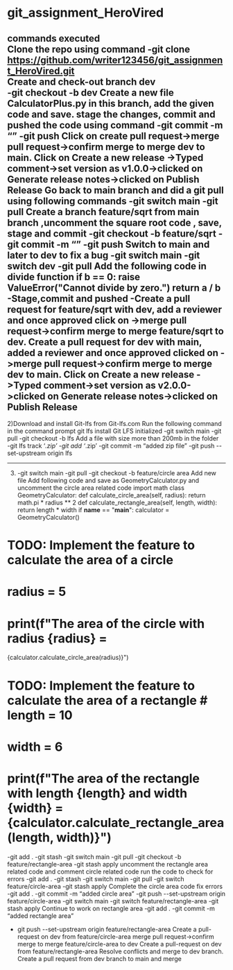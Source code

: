 # git_assignment_HeroVired 
commands executed  
Clone the repo using command 
-git clone https://github.com/writer123456/git_assignment_HeroVired.git  
Create and check-out branch dev  
-git checkout -b dev 
Create a new file CalculatorPlus.py in this branch, add the given code and save.
stage the changes, commit and pushed the code using command 
-git commit -m “<comment>”
-git push
Click on create pull request->merge pull request->confirm merge to merge dev to main.
Click on Create a new release ->Typed comment->set version as v1.0.0->clicked on Generate release notes->clicked on Publish Release
Go back to main branch and did a git pull using following  commands
-git switch main
-git pull
Create a branch feature/sqrt from main branch ,uncomment the square root code , save, stage and commit
-git checkout -b feature/sqrt 
-git commit -m “<comment>”
-git push
Switch to main and later to dev to fix a bug
-git switch main
-git switch dev
-git pull
Add the following code in divide function
if b == 0:
raise ValueError("Cannot divide by zero.")
return a / b
-Stage,commit and pushed 
-Create a pull request for feature/sqrt  with dev, add a reviewer and once approved click on
->merge pull request->confirm merge to merge feature/sqrt to dev.
Create a pull request for dev  with main, added a reviewer and once approved clicked on
->merge pull request->confirm merge to merge dev to main.
Click on Create a new release ->Typed comment->set version as v2.0.0->clicked on Generate release notes->clicked on Publish Release
--------------------------------------------------------------------------

2)Download and install Git-lfs from Git-lfs.com
Run the following command in the command prompt
git lfs install Git LFS initialized
-git switch main
-git pull
-git checkout -b lfs
Add a file with size more than 200mb in the folder	
-git lfs track ‘*.zip’
-git add ‘*.zip’
-git commit -m “added zip file”
-git push --set-upstream origin lfs


------------------------------------------

3) -git switch main
   -git pull
-git checkout -b feature/circle area
Add new file
Add following code and save as GeometryCalculator.py and uncomment the circle area related code
import math
class GeometryCalculator:
def calculate_circle_area(self, radius):
return math.pi * radius ** 2
def calculate_rectangle_area(self, length, width):
return length * width
if __name__ == "__main__":
calculator = GeometryCalculator()
# TODO: Implement the feature to calculate the area of a circle
# radius = 5
# print(f"The area of the circle with radius {radius} =
{calculator.calculate_circle_area(radius)}")
# TODO: Implement the feature to calculate the area of a rectangle # length = 10
# width = 6
# print(f"The area of the rectangle with length {length} and width {width} = {calculator.calculate_rectangle_area(length, width)}")

-git add .
-git stash
-git switch main
-git pull
-git checkout -b feature/rectangle-area
-git stash apply
 uncomment the rectangle area related code and comment circle related code
run the code to check for errors
-git add .
-git stash
-git switch main
-git pull
-git switch feature/circle-area
-git  stash apply
Complete the circle area code
fix errors
-git add .
-git commit -m “added circle area”
-git push --set-upstream origin feature/circle-area
-git switch main
-git switch feature/rectangle-area
-git stash apply
Continue to work on rectangle area
-git add .
-git commit -m “added rectangle area”
- git push --set-upstream origin feature/rectangle-area
Create a pull-request on dev from feature/circle-area 
merge pull request->confirm merge to merge feature/circle-area to dev
Create a pull-request on dev from feature/rectangle-area 
Resolve conflicts and merge to dev branch.
Create a pull request from dev branch to main and merge






